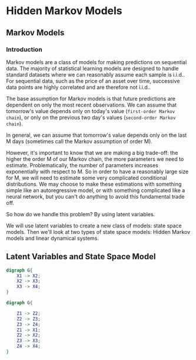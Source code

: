 # Hidden Markov Models

## Markov Models
### Introduction
Markov models are a class of models for making predictions on sequential data.
The majority of statistical learning models are designed to handle standard datasets where we can reasonably assume each sample is i.i.d..
For sequential data, such as the price of an asset over time, successive data points are highly correlated and are therefore not i.i.d..

The base assumption for Markov models is that future predictions are dependent on only the most recent observations.
We can assume that tomorrow's value depends only on today's value (`first-order Markov chain`),
or only on the previous two day's values (`second-order Markov chain`).

In general, we can assume that tomorrow's value depends only on the last M days (sometimes call the Markov assumption of order M).

However, it's important to know that we are making a big trade-off: the higher the order M of our Markov chain, the more parameters we need to estimate. Problematically, the number of parameters increases exponentially with respect to M. So in order to have a reasonably large size for M, we will need to estimate some very complicated conditional distributions. We may choose to make these estimations with something simple like an autoregressive model, or with something complicated like a neural network, but you can't do anything to avoid this fundamental trade off.

So how do we handle this problem?
By using latent variables.

We will use latent variables to create a new class of models: state space models.
Then we'll look at two types of state space models: Hidden Markov models and linear dynamical systems.


## Latent Variables and State Space Model

```dot {engine="dot"}
digraph G{
    X1 -> X2;
    X2 -> X3;
    X3 -> X4;
}
```

```dot {engine="dot"}
digraph G{

    Z1 -> Z2;
    Z2 -> Z3;
    Z3 -> Z4;
    Z1 -> X1;
    Z2 -> X2;
    Z3 -> X3;
    Z4 -> X4;
}
```
